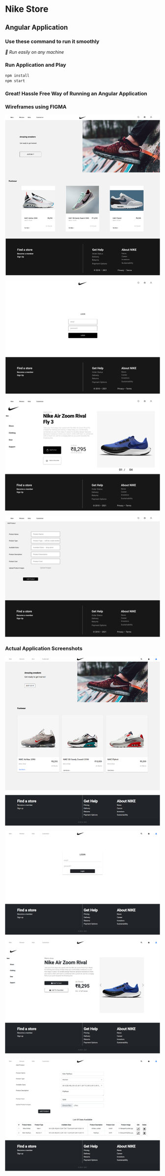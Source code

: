 # Nike Store

## Angular Application

### Use these command to run it smoothly

_👀 Run easily on any machine_

### Run Application and Play

```bash
npm install
npm start
```

### Great! Hassle Free Way of Running an Angular Application

### Wireframes using FIGMA

![First](https://github.com/fruxc/NikeStore/blob/master/src/assets/Figma/frame-1.png?raw=true "first")

![Second](https://github.com/fruxc/NikeStore/blob/master/src/assets/Figma/frame-2.png?raw=true "second")

![Third](https://github.com/fruxc/NikeStore/blob/master/src/assets/Figma/frame-3.png?raw=true "third")

![Forth](https://github.com/fruxc/NikeStore/blob/master/src/assets/Figma/frame-4.png?raw=true "forth")

### Actual Application Screenshots

![First](https://github.com/fruxc/NikeStore/blob/master/src/assets/Screenshot/Nike-1.png?raw=true "first")

![Second](https://github.com/fruxc/NikeStore/blob/master/src/assets/Screenshot/Nike-2.png?raw=true "second")

![Third](https://github.com/fruxc/NikeStore/blob/master/src/assets/Screenshot/Nike-3.png?raw=true "third")

![Forth](https://github.com/fruxc/NikeStore/blob/master/src/assets/Screenshot/Nike-4.png?raw=true "forth")

